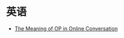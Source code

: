 # 英语

*   [The Meaning of OP in Online Conversation](https://www.lifewire.com/what-does-o-p-stand-for-2483372)
